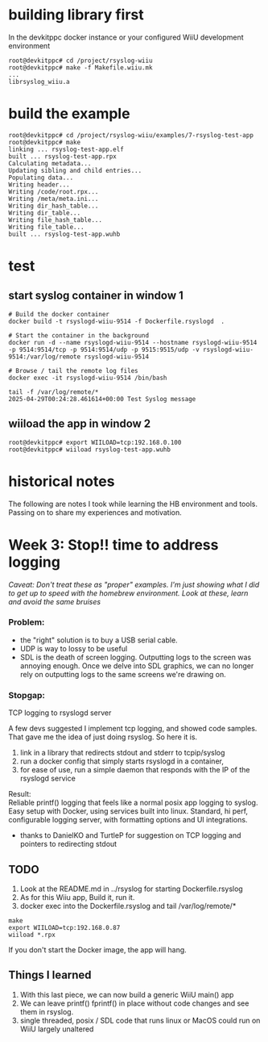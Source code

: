 

# building library first

In the devkitppc docker instance or your configured WiiU development environment

```
root@devkitppc# cd /project/rsyslog-wiiu
root@devkitppc# make -f Makefile.wiiu.mk
...
librsyslog_wiiu.a
```

# build the example

```
root@devkitppc# cd /project/rsyslog-wiiu/examples/7-rsyslog-test-app
root@devkitppc# make
linking ... rsyslog-test-app.elf
built ... rsyslog-test-app.rpx
Calculating metadata...
Updating sibling and child entries...
Populating data...
Writing header...
Writing /code/root.rpx...
Writing /meta/meta.ini...
Writing dir_hash_table...
Writing dir_table...
Writing file_hash_table...
Writing file_table...
built ... rsyslog-test-app.wuhb
```

# test

## start syslog container in window 1

```
# Build the docker container
docker build -t rsyslogd-wiiu-9514 -f Dockerfile.rsyslogd  .

# Start the container in the background
docker run -d --name rsyslogd-wiiu-9514 --hostname rsyslogd-wiiu-9514 -p 9514:9514/tcp -p 9514:9514/udp -p 9515:9515/udp -v rsyslogd-wiiu-9514:/var/log/remote rsyslogd-wiiu-9514

# Browse / tail the remote log files 
docker exec -it rsyslogd-wiiu-9514 /bin/bash

tail -f /var/log/remote/*
2025-04-29T00:24:28.461614+00:00 Test Syslog message
```

## wiiload the app in window 2

```
root@devkitppc# export WIILOAD=tcp:192.168.0.100
root@devkitppc# wiiload rsyslog-test-app.wuhb
```


# historical notes

The following are notes I took while learning the HB environment and tools.  Passing on to share 
my experiences and motivation.

# Week 3: Stop!! time to address logging

_Caveat: Don't treat these as "proper" examples.  I'm just showing what I did to get up to speed with the homebrew environment.  Look at these, learn and avoid the same bruises_

### Problem:
* the "right" solution is to buy a USB serial cable.
* UDP is way to lossy to be useful
* SDL is the death of screen logging.  Outputting logs to the screen was annoying enough.  Once we delve into SDL graphics, we can no longer rely on outputting logs to the same screens we're drawing on.

### Stopgap:
TCP logging to rsyslogd server

A few devs suggested I implement tcp logging, and showed code samples.  That
gave me the idea of just doing rsyslog.  So here it is.

1. link in a library that redirects stdout and stderr to tcpip/syslog
2. run a docker config that simply starts rsyslogd in a container,
3. for ease of use, run a simple daemon that responds with the IP of the rsyslogd service

Result:  
Reliable printf() logging that feels like a normal posix app logging to syslog.
Easy setup with Docker, using services built into linux.
Standard, hi perf, configurable logging server, with formatting options and UI integrations.

* thanks to DanielKO and TurtleP for suggestion on TCP logging and pointers to redirecting stdout

## TODO
1. Look at the README.md in ../rsyslog for starting Dockerfile.rsyslog
2. As for this Wiiu app, Build it, run it.
3. docker exec into the Dockerfile.rsyslog and tail /var/log/remote/*

```
make
export WIILOAD=tcp:192.168.0.87
wiiload *.rpx
```

If you don't start the Docker image, the app will hang.

## Things I learned
1. With this last piece, we can now build a generic WiiU main() app
3. We can leave printf() fprintf() in place without code changes and see them in rsyslog.
2. single threaded, posix / SDL code that runs linux or MacOS could run on WiiU largely unaltered


